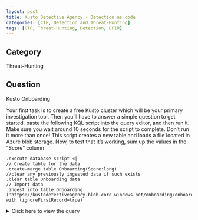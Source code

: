 ```yaml
---
layout: post
title: Kusto Detective Agency - Detection as code
categories: [CTF, Detection and Threat-Hunting]
tags: [CTF, Threat-Hunting, Detection, DFIR]
---
```


## Category

Threat-Hunting

## Question
Kusto Onboarding

Your first task is to create a free Kusto cluster which will be your primary investigation tool. Then you’ll have to answer a simple question to get started.
paste the following KQL script into the query editor, and then run it. Make sure you wait around 10 seconds for the script to complete. Don’t run it more than once! This script creates a new table and loads a file located in Azure blob storage. Now, to test that it’s working, sum up the values in the “Score” column 

```kql
.execute database script <|
// Create table for the data
.create-merge table Onboarding(Score:long)
//clear any previously ingested data if such exists
.clear table Onboarding data
// Import data
.ingest into table Onboarding ('https://kustodetectiveagency.blob.core.windows.net/onboarding/onboarding.csv.gz') with (ignoreFirstRecord=true)
```

<details>
 <summary>Click here to view the query</summary>

```kql
Onboarding
| project Score
| summarize TotalSum = sum(Score)
```

</details>

